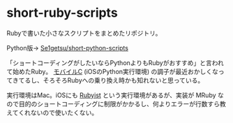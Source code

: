 # short-ruby-scripts
Rubyで書いた小さなスクリプトをまとめたリポジトリ。

Python版→ [Se1getsu/short-python-scripts](https://github.com/Se1getsu/short-python-scripts)

「ショートコーディングがしたいならPythonよりもRubyがおすすめ」と言われて始めたRuby。
[モバイルC](https://apple.co/3w4FVS3) (iOSのPython実行環境) の調子が最近おかしくなってきてるし、そろそろRubyへの乗り換え時かも知れないと思っている。

実行環境はMac。iOSにも [Rubyist](https://apple.co/3SMAUq1) という実行環境があるが、実装が MRuby なので目的のショートコーディングに制限がかかるし、何よりエラーが行数すら教えてくれないので使いたくない。
